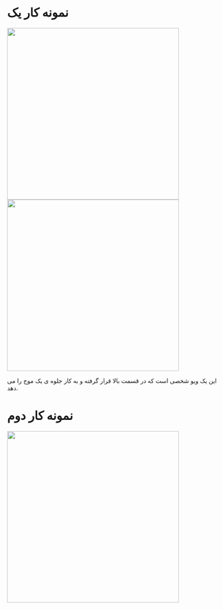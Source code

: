 
# نمونه کار یک

<img src="http://www.upsara.com/images/s440754_.gif" width="400px">

<img src="http://www.upsara.com/images/s436505_.gif" width="400px">

 این یک ویو شخصی است که در قسمت بالا قرار گرفته و به کار جلوه ی یک موج را می دهد.

# نمونه کار دوم


<img src="http://www.upsara.com/images/k571045_.gif" width="400px">
